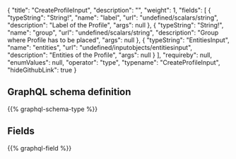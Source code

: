 {
  "title": "CreateProfileInput",
  "description": "",
  "weight": 1,
  "fields": [
    {
      "typeString": "String!",
      "name": "label",
      "url": "undefined/scalars/string",
      "description": "Label of the Profile",
      "args": null
    },
    {
      "typeString": "String!",
      "name": "group",
      "url": "undefined/scalars/string",
      "description": "Group where Profile has to be placed",
      "args": null
    },
    {
      "typeString": "EntitiesInput",
      "name": "entities",
      "url": "undefined/inputobjects/entitiesinput",
      "description": "Entities of the Profile",
      "args": null
    }
  ],
  "requireby": null,
  "enumValues": null,
  "operator": "type",
  "typename": "CreateProfileInput",
  "hideGithubLink": true
}
## GraphQL schema definition

{{% graphql-schema-type %}}

## Fields

{{% graphql-field %}}

